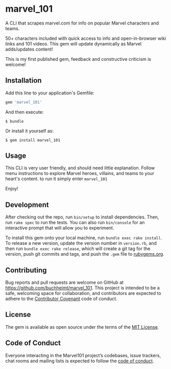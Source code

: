 # marvel_101

A CLI that scrapes marvel.com for info on popular Marvel characters and teams.

50+ characters included with quick access to info and open-in-browser wiki links
and 101 videos. This gem will update dynamically as Marvel adds/updates content!

This is my first published gem, feedback and constructive criticism is welcome!

## Installation

Add this line to your application's Gemfile:

```ruby
gem 'marvel_101'
```

And then execute:

    $ bundle

Or install it yourself as:

    $ gem install marvel_101

## Usage

This CLI is very user friendly, and should need little explanation. Follow menu instructions to explore Marvel heroes, villains, and teams to your heart's content. to run it simply enter ```marvel_101```

Enjoy!

## Development

After checking out the repo, run `bin/setup` to install dependencies. Then, run `rake spec` to run the tests. You can also run `bin/console` for an interactive prompt that will allow you to experiment.

To install this gem onto your local machine, run `bundle exec rake install`. To release a new version, update the version number in `version.rb`, and then run `bundle exec rake release`, which will create a git tag for the version, push git commits and tags, and push the `.gem` file to [rubygems.org](https://rubygems.org).

## Contributing

Bug reports and pull requests are welcome on GitHub at https://github.com/buchheimt/marvel_101. This project is intended to be a safe, welcoming space for collaboration, and contributors are expected to adhere to the [Contributor Covenant](http://contributor-covenant.org) code of conduct.

## License

The gem is available as open source under the terms of the [MIT License](http://opensource.org/licenses/MIT).

## Code of Conduct

Everyone interacting in the Marvel101 project’s codebases, issue trackers, chat rooms and mailing lists is expected to follow the [code of conduct](https://github.com/buchheimt/marvel_101/blob/master/CODE_OF_CONDUCT.md).
